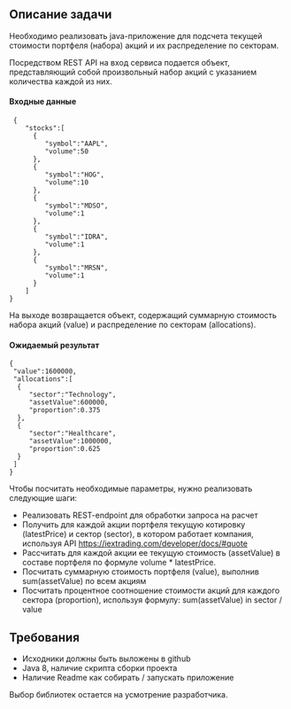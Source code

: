 ## Описание задачи
Необходимо реализовать java-приложение для подсчета текущей стоимости портфеля (набора) акций и их распределение по секторам.

Посредством REST API на вход сервиса подается объект, представляющий собой произвольный набор акций с указанием количества каждой из них.

#### Входные данные

     {
	    "stocks":[
	      {
	         "symbol":"AAPL",
	         "volume":50
	      },
	      {
	         "symbol":"HOG",
	         "volume":10
	      },
	      {
	         "symbol":"MDSO",
	         "volume":1
	      },
	      {
	         "symbol":"IDRA",
	         "volume":1
	      },
	      {
	         "symbol":"MRSN",
	         "volume":1
	      }
	    ]
    }
    
На выходе возвращается объект, содержащий суммарную стоимость набора акций (value) и распределение по секторам (allocations).
 
#### Ожидаемый результат
    {
     "value":1600000,
     "allocations":[
      {
         "sector":"Technology",
         "assetValue":600000,
         "proportion":0.375
      },
      {
         "sector":"Healthcare",
         "assetValue":1000000,
         "proportion":0.625
      }
     ]
    }

Чтобы посчитать необходимые параметры, нужно реализовать следующие шаги:
- Реализовать REST-endpoint для обработки запроса на расчет
- Получить для каждой акции портфеля текущую котировку (latestPrice) и сектор (sector), в котором работает компания, используя API https://iextrading.com/developer/docs/#quote
- Рассчитать для каждой акции ее текущую стоимость (assetValue) в составе портфеля по формуле volume * latestPrice.
- Посчитать суммарную стоимость портфеля (value), выполнив sum(assetValue) по всем акциям
- Посчитать процентное соотношение стоимости акций для каждого сектора (proportion), используя формулу: sum(assetValue) in sector / value

## Требования
- Исходники должны быть выложены в github
- Java 8, наличие скрипта сборки проекта
- Наличие Readme как собирать / запускать приложение

Выбор библиотек остается на усмотрение разработчика. 